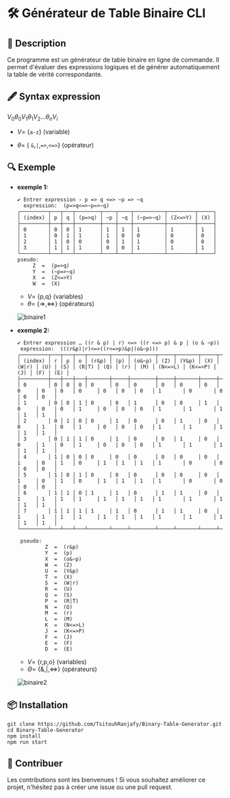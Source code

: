 
# 🛠️ Générateur de Table Binaire CLI

## 📜 Description

Ce programme est un générateur de table binaire en ligne de commande. Il permet d'évaluer des expressions logiques et de générer automatiquement la table de vérité correspondante.

## 🖋️ Syntax expression

$V_0  \theta_0 V_1 \theta_1 V_2 ... \theta_n V_i$

  - $V=$ {`a-z`} (variable)

  - $\theta=$ { `&`,`|`,`=>`,`<=>`} (opérateur)

 
## 🔍 Exemple


  - **exemple 1:**
    ```shell
    ✔ Entrer expression › p => q <=> ~p => ~q
      expression:  (p=>q<=>~p=>~q)
    ┌─────────┬───┬───┬────────┬────┬────┬──────────┬─────────┬─────┐
    │ (index) │ p │ q │ (p=>q) │ ~p │ ~q │ (~p=>~q) │ (Z<=>Y) │ (X) │
    ├─────────┼───┼───┼────────┼────┼────┼──────────┼─────────┼─────┤
    │ 0       │ 0 │ 0 │ 1      │ 1  │ 1  │ 1        │ 1       │ 1   │
    │ 1       │ 0 │ 1 │ 1      │ 1  │ 0  │ 0        │ 0       │ 0   │
    │ 2       │ 1 │ 0 │ 0      │ 0  │ 1  │ 1        │ 0       │ 0   │
    │ 3       │ 1 │ 1 │ 1      │ 0  │ 0  │ 1        │ 1       │ 1   │
    └─────────┴───┴───┴────────┴────┴────┴──────────┴─────────┴─────┘
    pseudo:
         Z  =  (p=>q)
         Y  =  (~p=>~q)
         X  =  (Z<=>Y)
         W  =  (X)
    ```
    - $V=$ {p,q} (variables)      
    - $\theta=$ {=>,<=>} (opérateurs)
      
    ![binaire1](https://github.com/user-attachments/assets/b44bd549-9985-4a20-abdf-0275fb7f31a4)

    

  - **exemple 2:**
    ```shell
    ✔ Entrer expression … ((r & p) | r) <=> ((r <=> p) & p | (o & ~p))
     expression:  (((r&p)|r)<=>((r<=>p)&p|(o&~p)))
    ┌─────────┬───┬───┬───┬───────┬─────┬────────┬─────┬───────┬─────┬───────┬─────┬─────┬───────┬─────┬─────┬─────┬─────────┬─────────┬─────┬─────┬─────┐
    │ (index) │ r │ p │ o │ (r&p) │ (p) │ (o&~p) │ (Z) │ (Y&p) │ (X) │ (W|r) │ (U) │ (S) │ (R|T) │ (Q) │ (r) │ (M) │ (N<=>L) │ (K<=>P) │ (J) │ (F) │ (E) │
    ├─────────┼───┼───┼───┼───────┼─────┼────────┼─────┼───────┼─────┼───────┼─────┼─────┼───────┼─────┼─────┼─────┼─────────┼─────────┼─────┼─────┼─────┤
    │ 0       │ 0 │ 0 │ 0 │ 0     │ 0   │ 0      │ 0   │ 0     │ 0   │ 0     │ 0   │ 0   │ 0     │ 0   │ 0   │ 0   │ 1       │ 0       │ 0   │ 0   │ 0   │
    │ 1       │ 0 │ 0 │ 1 │ 0     │ 0   │ 1      │ 0   │ 0     │ 1   │ 0     │ 0   │ 0   │ 1     │ 0   │ 0   │ 0   │ 1       │ 1       │ 1   │ 1   │ 1   │
    │ 2       │ 0 │ 1 │ 0 │ 0     │ 1   │ 0      │ 0   │ 1     │ 0   │ 0     │ 1   │ 0   │ 1     │ 0   │ 0   │ 0   │ 1       │ 1       │ 1   │ 1   │ 1   │
    │ 3       │ 0 │ 1 │ 1 │ 0     │ 1   │ 0      │ 0   │ 1     │ 0   │ 0     │ 1   │ 0   │ 1     │ 0   │ 0   │ 0   │ 1       │ 1       │ 1   │ 1   │ 1   │
    │ 4       │ 1 │ 0 │ 0 │ 0     │ 0   │ 0      │ 0   │ 0     │ 0   │ 1     │ 0   │ 1   │ 0     │ 1   │ 1   │ 1   │ 1       │ 0       │ 0   │ 0   │ 0   │
    │ 5       │ 1 │ 0 │ 1 │ 0     │ 0   │ 0      │ 0   │ 0     │ 0   │ 1     │ 0   │ 1   │ 0     │ 1   │ 1   │ 1   │ 1       │ 0       │ 0   │ 0   │ 0   │
    │ 6       │ 1 │ 1 │ 0 │ 1     │ 1   │ 0      │ 1   │ 1     │ 0   │ 1     │ 1   │ 1   │ 1     │ 1   │ 1   │ 1   │ 1       │ 1       │ 1   │ 1   │ 1   │
    │ 7       │ 1 │ 1 │ 1 │ 1     │ 1   │ 0      │ 1   │ 1     │ 0   │ 1     │ 1   │ 1   │ 1     │ 1   │ 1   │ 1   │ 1       │ 1       │ 1   │ 1   │ 1   │
    └─────────┴───┴───┴───┴───────┴─────┴────────┴─────┴───────┴─────┴───────┴─────┴─────┴───────┴─────┴─────┴─────┴─────────┴─────────┴─────┴─────┴─────┘
    
     pseudo:
             Z  =  (r&p)
             Y  =  (p)
             X  =  (o&~p)
             W  =  (Z)
             U  =  (Y&p)
             T  =  (X)
             S  =  (W|r)
             R  =  (U)
             Q  =  (S)
             P  =  (R|T)
             N  =  (Q)
             M  =  (r)
             L  =  (M)
             K  =  (N<=>L)
             J  =  (K<=>P)
             F  =  (J)
             E  =  (F)
             D  =  (E)
    ```
    - $V=$ {r,p,o} (variables)    
    - $\Theta=$ {&,|,<=>} (opérateurs)
      
    ![binaire2](https://github.com/user-attachments/assets/7271071b-80db-40f4-b1fe-3041ca2dd0fa)

## 📦 Installation

```shell
git clone https://github.com/TsitouhRanjafy/Binary-Table-Generator.git
cd Binary-Table-Generator
npm install
npm run start 
```

## 🤝 Contribuer

Les contributions sont les bienvenues ! Si vous souhaitez améliorer ce projet, n'hésitez pas à créer une issue ou une pull request.






  
  
